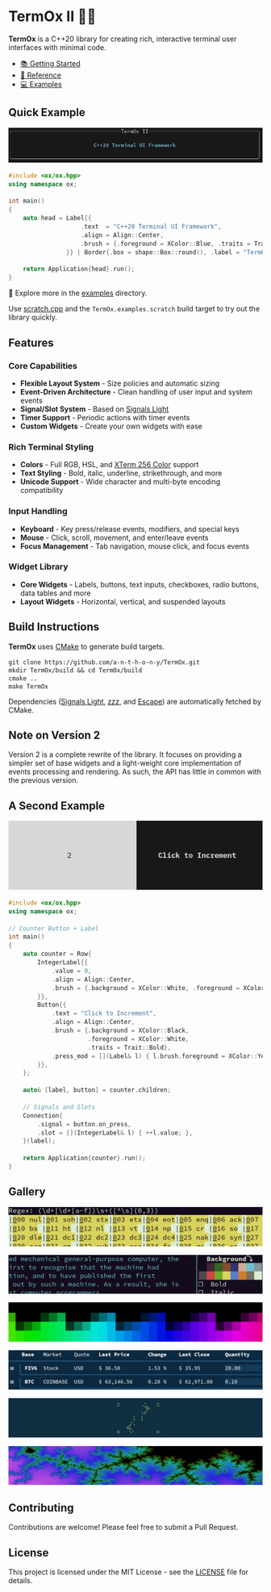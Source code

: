 # TermOx II 🐂🐂

**TermOx** is a C++20 library for creating rich, interactive terminal user interfaces 
with minimal code.

- [📚 Getting Started](docs/getting_started.md)
- [📖 Reference](docs/reference.md)
- [💻 Examples](examples)

## Quick Example

<p align="center">
  <img src="docs/img/label.png">
</p>

```cpp
#include <ox/ox.hpp>
using namespace ox;

int main()
{
    auto head = Label{{
                    .text  = "C++20 Terminal UI Framework",
                    .align = Align::Center,
                    .brush = {.foreground = XColor::Blue, .traits = Trait::Bold},
                }} | Border{.box = shape::Box::round(), .label = "TermOx II"};

    return Application{head}.run();
}
```

📂 Explore more in the [examples](examples) directory.

Use [scratch.cpp](examples/scratch.cpp) and the `TermOx.examples.scratch` build target
to try out the library quickly.

## Features

### Core Capabilities
- **Flexible Layout System** - Size policies and automatic sizing
- **Event-Driven Architecture** - Clean handling of user input and system events
- **Signal/Slot System** - Based on [Signals Light](https://github.com/a-n-t-h-o-n-y/signals-light)
- **Timer Support** - Periodic actions with timer events
- **Custom Widgets** - Create your own widgets with ease

### Rich Terminal Styling
- **Colors** - Full RGB, HSL, and [XTerm 256 Color](https://jonasjacek.github.io/colors/) support
- **Text Styling** - Bold, italic, underline, strikethrough, and more
- **Unicode Support** - Wide character and multi-byte encoding compatibility

### Input Handling
- **Keyboard** - Key press/release events, modifiers, and special keys
- **Mouse** - Click, scroll, movement, and enter/leave events
- **Focus Management** - Tab navigation, mouse click, and focus events

### Widget Library
- **Core Widgets** - Labels, buttons, text inputs, checkboxes, radio buttons, data
tables and more
- **Layout Widgets** - Horizontal, vertical, and suspended layouts

## Build Instructions

**TermOx** uses [CMake](https://cmake.org/) to generate build targets.

    git clone https://github.com/a-n-t-h-o-n-y/TermOx.git
    mkdir TermOx/build && cd TermOx/build
    cmake ..
    make TermOx

Dependencies ([Signals Light](https://github.com/a-n-t-h-o-n-y/signals-light),
[zzz](https://github.com/a-n-t-h-o-n-y/zzz), and
[Escape](https://github.com/a-n-t-h-o-n-y/Escape)) are automatically fetched by CMake.

## Note on Version 2

Version 2 is a complete rewrite of the library. It focuses on providing a simpler set of
base widgets and a light-weight core implementation of events processing and rendering.
As such, the API has little in common with the previous version.

## A Second Example

<p align="center">
  <img src="docs/img/counter.png">
</p>

```cpp
#include <ox/ox.hpp>
using namespace ox;

// Counter Button + Label
int main()
{
    auto counter = Row{
        IntegerLabel{{
            .value = 0,
            .align = Align::Center,
            .brush = {.background = XColor::White, .foreground = XColor::Black},
        }},
        Button{{
            .text = "Click to Increment",
            .align = Align::Center,
            .brush = {.background = XColor::Black,
                      .foreground = XColor::White,
                      .traits = Trait::Bold},
            .press_mod = [](Label& l) { l.brush.foreground = XColor::Yellow; },
        }},
    };

    auto& [label, button] = counter.children;

    // Signals and Slots
    Connection{
        .signal = button.on_press,
        .slot = [](IntegerLabel& l) { ++l.value; },
    }(label);

    return Application{counter}.run();
}
```

## Gallery

<p align="center">
  <img src="docs/img/custom.png">
</p>
<p align="center">
  <img src="docs/img/library.png">
</p>
<p align="center">
  <img src="docs/img/colors.png">
</p>
<p align="center">
  <img src="docs/img/combinations.png">
</p>
<p align="center">
  <img src="docs/img/animation.gif">
</p>
<p align="center">
  <img src="docs/img/fractal.png">
</p>

## Contributing

Contributions are welcome! Please feel free to submit a Pull Request.

## License

This project is licensed under the MIT License - see the [LICENSE](LICENSE) file for
details.
